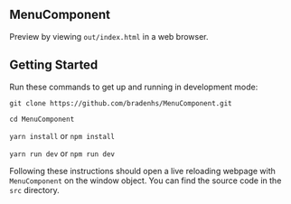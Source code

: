 ## MenuComponent

Preview by viewing `out/index.html` in a web browser.

## Getting Started

Run these commands to get up and running in development mode:

`git clone https://github.com/bradenhs/MenuComponent.git`

`cd MenuComponent`

`yarn install` or `npm install`

`yarn run dev` or `npm run dev`

Following these instructions should open a live reloading webpage with `MenuComponent` on the window
object. You can find the source code in the `src` directory.